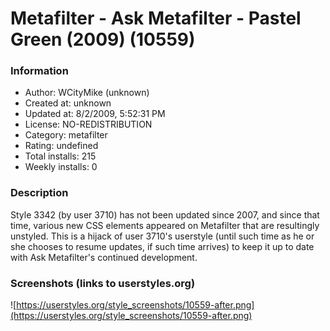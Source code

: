 # Metafilter - Ask Metafilter - Pastel Green (2009) (10559)

### Information
- Author: WCityMike (unknown)
- Created at: unknown
- Updated at: 8/2/2009, 5:52:31 PM
- License: NO-REDISTRIBUTION
- Category: metafilter
- Rating: undefined
- Total installs: 215
- Weekly installs: 0


### Description
Style 3342 (by user 3710) has not been updated since 2007, and since that time, various new CSS elements appeared on Metafilter that are resultingly unstyled.  This is a hijack of user 3710's userstyle (until such time as he or she chooses to resume updates, if such time arrives) to keep it up to date with Ask Metafilter's continued development.


### Screenshots (links to userstyles.org)
![https://userstyles.org/style_screenshots/10559-after.png](https://userstyles.org/style_screenshots/10559-after.png)


